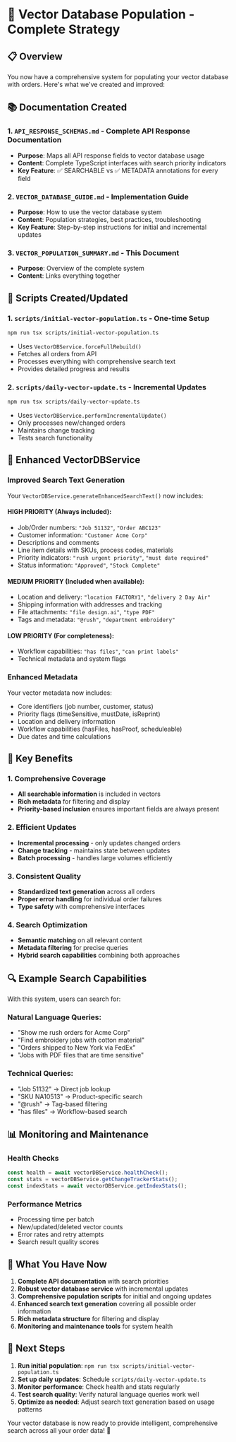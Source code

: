 # 🎯 Vector Database Population - Complete Strategy

## 📋 Overview

You now have a comprehensive system for populating your vector database with orders. Here's what we've created and improved:

## 📚 Documentation Created

### 1. **`API_RESPONSE_SCHEMAS.md`** - Complete API Response Documentation

- **Purpose**: Maps all API response fields to vector database usage
- **Content**: Complete TypeScript interfaces with search priority indicators
- **Key Feature**: ✅ SEARCHABLE vs ✅ METADATA annotations for every field

### 2. **`VECTOR_DATABASE_GUIDE.md`** - Implementation Guide

- **Purpose**: How to use the vector database system
- **Content**: Population strategies, best practices, troubleshooting
- **Key Feature**: Step-by-step instructions for initial and incremental updates

### 3. **`VECTOR_POPULATION_SUMMARY.md`** - This Document

- **Purpose**: Overview of the complete system
- **Content**: Links everything together

## 🔧 Scripts Created/Updated

### 1. **`scripts/initial-vector-population.ts`** - One-time Setup

```bash
npm run tsx scripts/initial-vector-population.ts
```

- Uses `VectorDBService.forceFullRebuild()`
- Fetches all orders from API
- Processes everything with comprehensive search text
- Provides detailed progress and results

### 2. **`scripts/daily-vector-update.ts`** - Incremental Updates

```bash
npm run tsx scripts/daily-vector-update.ts
```

- Uses `VectorDBService.performIncrementalUpdate()`
- Only processes new/changed orders
- Maintains change tracking
- Tests search functionality

## 🚀 Enhanced VectorDBService

### Improved Search Text Generation

Your `VectorDBService.generateEnhancedSearchText()` now includes:

#### **HIGH PRIORITY** (Always included):

- Job/Order numbers: `"Job 51132"`, `"Order ABC123"`
- Customer information: `"Customer Acme Corp"`
- Descriptions and comments
- Line item details with SKUs, process codes, materials
- Priority indicators: `"rush urgent priority"`, `"must date required"`
- Status information: `"Approved"`, `"Stock Complete"`

#### **MEDIUM PRIORITY** (Included when available):

- Location and delivery: `"location FACTORY1"`, `"delivery 2 Day Air"`
- Shipping information with addresses and tracking
- File attachments: `"file design.ai"`, `"type PDF"`
- Tags and metadata: `"@rush"`, `"department embroidery"`

#### **LOW PRIORITY** (For completeness):

- Workflow capabilities: `"has files"`, `"can print labels"`
- Technical metadata and system flags

### Enhanced Metadata

Your vector metadata now includes:

- Core identifiers (job number, customer, status)
- Priority flags (timeSensitive, mustDate, isReprint)
- Location and delivery information
- Workflow capabilities (hasFiles, hasProof, scheduleable)
- Due dates and time calculations

## 🎯 Key Benefits

### 1. **Comprehensive Coverage**

- **All searchable information** is included in vectors
- **Rich metadata** for filtering and display
- **Priority-based inclusion** ensures important fields are always present

### 2. **Efficient Updates**

- **Incremental processing** - only updates changed orders
- **Change tracking** - maintains state between updates
- **Batch processing** - handles large volumes efficiently

### 3. **Consistent Quality**

- **Standardized text generation** across all orders
- **Proper error handling** for individual order failures
- **Type safety** with comprehensive interfaces

### 4. **Search Optimization**

- **Semantic matching** on all relevant content
- **Metadata filtering** for precise queries
- **Hybrid search capabilities** combining both approaches

## 🔍 Example Search Capabilities

With this system, users can search for:

### **Natural Language Queries:**

- "Show me rush orders for Acme Corp"
- "Find embroidery jobs with cotton material"
- "Orders shipped to New York via FedEx"
- "Jobs with PDF files that are time sensitive"

### **Technical Queries:**

- "Job 51132" → Direct job lookup
- "SKU NA10513" → Product-specific search
- "@rush" → Tag-based filtering
- "has files" → Workflow-based search

## 📊 Monitoring and Maintenance

### Health Checks

```typescript
const health = await vectorDBService.healthCheck();
const stats = vectorDBService.getChangeTrackerStats();
const indexStats = await vectorDBService.getIndexStats();
```

### Performance Metrics

- Processing time per batch
- New/updated/deleted vector counts
- Error rates and retry attempts
- Search result quality scores

## 🎉 What You Have Now

1. **Complete API documentation** with search priorities
2. **Robust vector database service** with incremental updates
3. **Comprehensive population scripts** for initial and ongoing updates
4. **Enhanced search text generation** covering all possible order information
5. **Rich metadata structure** for filtering and display
6. **Monitoring and maintenance tools** for system health

## 🚀 Next Steps

1. **Run initial population**: `npm run tsx scripts/initial-vector-population.ts`
2. **Set up daily updates**: Schedule `scripts/daily-vector-update.ts`
3. **Monitor performance**: Check health and stats regularly
4. **Test search quality**: Verify natural language queries work well
5. **Optimize as needed**: Adjust search text generation based on usage patterns

Your vector database is now ready to provide intelligent, comprehensive search across all your order data! 🎯
